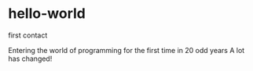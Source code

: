 # hello-world
first contact

Entering the world of programming for the first time in 20 odd years
A lot has changed!

